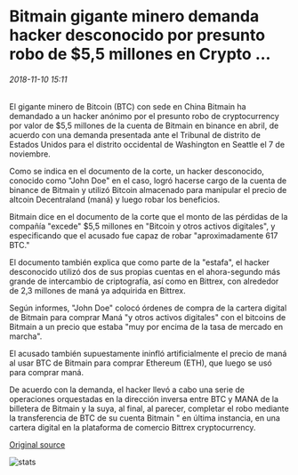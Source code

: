 # Bitmain gigante minero demanda hacker desconocido por presunto robo de $5,5 millones en Crypto ...

###### 2018-11-10 15:11

El gigante minero de Bitcoin (BTC) con sede en China Bitmain ha demandado a un hacker anónimo por el presunto robo de cryptocurrency por valor de $5,5 millones de la cuenta de Bitmain en binance en abril, de acuerdo con una demanda presentada ante el Tribunal de distrito de Estados Unidos para el distrito occidental de Washington en Seattle el 7 de noviembre.

Como se indica en el documento de la corte, un hacker desconocido, conocido como "John Doe" en el caso, logró hacerse cargo de la cuenta de binance de Bitmain y utilizó Bitcoin almacenado para manipular el precio de altcoin Decentraland (maná) y luego robar los beneficios.

Bitmain dice en el documento de la corte que el monto de las pérdidas de la compañía "excede" $5,5 millones en "Bitcoin y otros activos digitales", y especificando que el acusado fue capaz de robar "aproximadamente 617 BTC."

El documento también explica que como parte de la "estafa", el hacker desconocido utilizó dos de sus propias cuentas en el ahora-segundo más grande de intercambio de criptografía, así como en Bittrex, con alrededor de 2,3 millones de maná ya adquirida en Bittrex.

Según informes, "John Doe" colocó órdenes de compra de la cartera digital de Bitmain para comprar Maná "y otros activos digitales" con el bitcoins de Bitmain a un precio que estaba "muy por encima de la tasa de mercado en marcha".

El acusado también supuestamente ininfló artificialmente el precio de maná al usar BTC de Bitmain para comprar Ethereum (ETH), que luego se usó para comprar maná.

De acuerdo con la demanda, el hacker llevó a cabo una serie de operaciones orquestadas en la dirección inversa entre BTC y MANA de la billetera de Bitmain y la suya, al final, al parecer, completar el robo mediante la transferencia de BTC de su cuenta Bitmain " en última instancia, en una cartera digital en la plataforma de comercio Bittrex cryptocurrency.

[Original source](https://cointelegraph.com/news/mining-giant-bitmain-sues-unknown-hacker-for-alleged-theft-of-55-million-in-crypto)

![stats](https://c.statcounter.com/11760860/0/a89fa40b/1/ "stats")